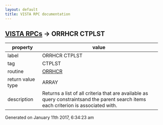 ```yaml
---
layout: default
title: VISTA RPC documentation
---
```




## [VISTA RPCs](TableOfContent.md) &#8594; ORRHCR CTPLST 

 property | value 
--- | --- 
 label | ORRHCR CTPLST
 tag | CTPLST
 routine | [ORRHCR](http://code.osehra.org/dox/Routine_ORRHCR_source.html)
 return value type | ARRAY
 description | Returns a list of all criteria that are available as query constraintsand the parent search items each criterion is associated with.




Generated on January 11th 2017, 6:34:23 am